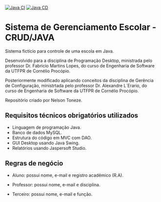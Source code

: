 [![Java CI](https://github.com/netoneze/crud-java-progdesktop/actions/workflows/ant.yml/badge.svg)](https://github.com/netoneze/crud-java-progdesktop/actions/workflows/ant.yml)
[![Java CD](https://github.com/netoneze/crud-java-progdesktop/actions/workflows/main.yml/badge.svg)](https://github.com/netoneze/crud-java-progdesktop/actions/workflows/main.yml)

# Sistema de Gerenciamento Escolar - CRUD/JAVA
Sistema fictício para controle de uma escola em Java.

Desenvolvido para a disciplina de Programação Desktop, ministrada pelo professor Dr. Fabricio Martins Lopes, do curso de Engenharia de Software da UTFPR de Cornélio Procópio.

Posteriormente modificado aplicando conceitos da disciplina de Gerência de Configuração, ministrtada pelo professor Dr. Alexandre L´Erario, do curso de Engenharia de Software da UTFPR de Cornélio Procópio.

Repositório criado por Nelson Toneze.

## Requisitos técnicos obrigatórios utilizados
- Linguagem de programação Java.
- Banco de dados MySQL.
- Estrutura do código em MVC com DAO.
- GUI Desktop usando Java Swing.
- Relatórios usando Jaspersoft Studio.


## Regras de negócio

- Aluno: possui nome, e-mail e registro acadêmico (R.A).

- Professor: possui nome, e-mail e disciplina.

- Terceiro: possui nome, e-mail e função.
